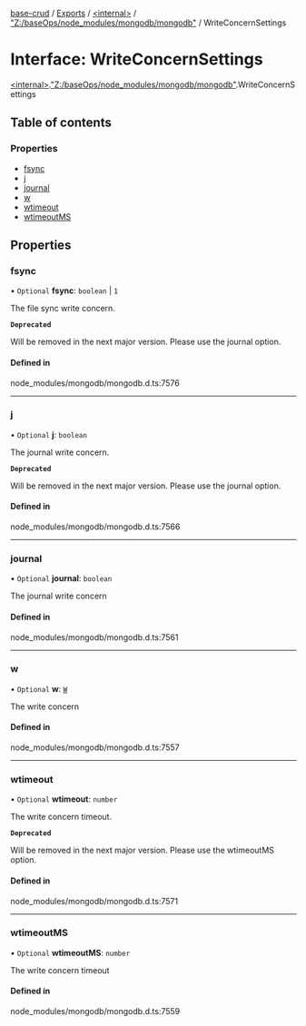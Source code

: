 [base-crud](../README.md) / [Exports](../modules.md) / [\<internal\>](../modules/internal_.md) / ["Z:/baseOps/node\_modules/mongodb/mongodb"](../modules/internal_._Z__baseOps_node_modules_mongodb_mongodb_.md) / WriteConcernSettings

# Interface: WriteConcernSettings

[\<internal\>](../modules/internal_.md).["Z:/baseOps/node\_modules/mongodb/mongodb"](../modules/internal_._Z__baseOps_node_modules_mongodb_mongodb_.md).WriteConcernSettings

## Table of contents

### Properties

- [fsync](internal_._Z__baseOps_node_modules_mongodb_mongodb_.WriteConcernSettings.md#fsync)
- [j](internal_._Z__baseOps_node_modules_mongodb_mongodb_.WriteConcernSettings.md#j)
- [journal](internal_._Z__baseOps_node_modules_mongodb_mongodb_.WriteConcernSettings.md#journal)
- [w](internal_._Z__baseOps_node_modules_mongodb_mongodb_.WriteConcernSettings.md#w)
- [wtimeout](internal_._Z__baseOps_node_modules_mongodb_mongodb_.WriteConcernSettings.md#wtimeout)
- [wtimeoutMS](internal_._Z__baseOps_node_modules_mongodb_mongodb_.WriteConcernSettings.md#wtimeoutms)

## Properties

### fsync

• `Optional` **fsync**: `boolean` \| ``1``

The file sync write concern.

**`Deprecated`**

Will be removed in the next major version. Please use the journal option.

#### Defined in

node_modules/mongodb/mongodb.d.ts:7576

___

### j

• `Optional` **j**: `boolean`

The journal write concern.

**`Deprecated`**

Will be removed in the next major version. Please use the journal option.

#### Defined in

node_modules/mongodb/mongodb.d.ts:7566

___

### journal

• `Optional` **journal**: `boolean`

The journal write concern

#### Defined in

node_modules/mongodb/mongodb.d.ts:7561

___

### w

• `Optional` **w**: [`W`](../modules/internal_._Z__baseOps_node_modules_mongodb_mongodb_.md#w)

The write concern

#### Defined in

node_modules/mongodb/mongodb.d.ts:7557

___

### wtimeout

• `Optional` **wtimeout**: `number`

The write concern timeout.

**`Deprecated`**

Will be removed in the next major version. Please use the wtimeoutMS option.

#### Defined in

node_modules/mongodb/mongodb.d.ts:7571

___

### wtimeoutMS

• `Optional` **wtimeoutMS**: `number`

The write concern timeout

#### Defined in

node_modules/mongodb/mongodb.d.ts:7559
